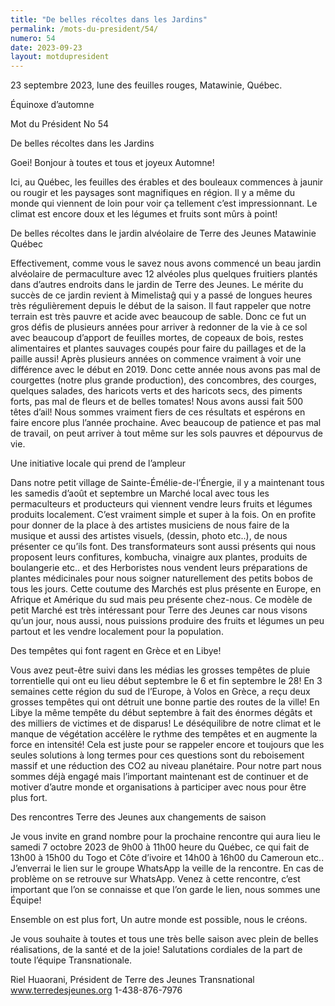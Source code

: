 ```yaml
---
title: "De belles récoltes dans les Jardins"
permalink: /mots-du-president/54/
numero: 54
date: 2023-09-23
layout: motdupresident
---
```

23 septembre 2023, lune des feuilles rouges, Matawinie, Québec.

Équinoxe d’automne

Mot du Président No 54



De belles récoltes dans les Jardins

Goei! Bonjour à toutes et tous et joyeux Automne!

Ici, au Québec, les feuilles des érables et des bouleaux commences à jaunir ou rougir et les paysages sont magnifiques en région. Il y a même du monde qui viennent de loin pour voir ça tellement c’est impressionnant. Le climat est encore doux et les légumes et fruits sont mûrs à point!

De belles récoltes dans le jardin alvéolaire de Terre des Jeunes Matawinie Québec

Effectivement, comme vous le savez nous avons commencé un beau jardin alvéolaire de permaculture avec 12 alvéoles plus quelques fruitiers plantés dans d’autres endroits dans le jardin de Terre des Jeunes. Le mérite du succès de ce jardin revient à Mimelistaĝ qui y a passé de longues heures très régulièrement depuis le début de la saison. Il faut rappeler que notre terrain est très pauvre et acide avec beaucoup de sable. Donc ce fut un gros défis de plusieurs années pour arriver à redonner de la vie à ce sol avec beaucoup d’apport de feuilles mortes, de copeaux de bois, restes alimentaires et plantes sauvages coupés pour faire du paillages et de la paille aussi! Après plusieurs années on commence vraiment à voir une différence avec le début en 2019. Donc cette année nous avons pas mal de courgettes (notre plus grande production), des concombres, des courges, quelques salades, des haricots verts et des haricots secs, des piments forts, pas mal de fleurs et de belles tomates! Nous avons aussi fait 500 têtes d’ail! Nous sommes vraiment fiers de ces résultats et espérons en faire encore plus l’année prochaine. Avec beaucoup de patience et pas mal de travail, on peut arriver à tout même sur les sols pauvres et dépourvus de vie.

Une initiative locale qui prend de l’ampleur

Dans notre petit village de Sainte-Émélie-de-l’Énergie, il y a maintenant tous les samedis d’août et septembre un Marché local avec tous les permaculteurs et producteurs qui viennent vendre leurs fruits et légumes produits localement. C’est vraiment simple et super à la fois. On en profite pour donner de la place à des artistes musiciens de nous faire de la musique et aussi des artistes visuels, (dessin, photo etc..), de nous présenter ce qu’ils font. Des transformateurs sont aussi présents qui nous proposent leurs confitures, kombucha, vinaigre aux plantes, produits de boulangerie etc.. et des Herboristes nous vendent leurs préparations de plantes médicinales pour nous soigner naturellement des petits bobos de tous les jours. Cette coutume des Marchés est plus présente en Europe, en Afrique et Amérique du sud mais peu présente chez-nous. Ce modèle de petit Marché est très intéressant pour Terre des Jeunes car nous visons qu’un jour, nous aussi, nous puissions produire des fruits et légumes un peu partout et les vendre localement pour la population.





Des tempêtes qui font ragent en Grèce et en Libye!

Vous avez peut-être suivi dans les médias les grosses tempêtes de pluie torrentielle qui ont eu lieu début septembre le 6 et fin septembre le 28! En 3 semaines cette région du sud de l’Europe, à Volos en Grèce, a reçu deux grosses tempêtes qui ont détruit une bonne partie des routes de la ville! En Libye la même tempête du début septembre à fait des énormes dégâts et des milliers de victimes et de disparus! Le déséquilibre de notre climat et le manque de végétation accélère le rythme des tempêtes et en augmente la force en intensité! Cela est juste pour se rappeler encore et toujours que les seules solutions à long termes pour ces questions sont du reboisement massif et une réduction des CO2 au niveau planétaire. Pour notre part nous sommes déjà engagé mais l’important maintenant est de continuer et de motiver d’autre monde et organisations à participer avec nous pour être plus fort.

Des rencontres Terre des Jeunes aux changements de saison

Je vous invite en grand nombre pour la prochaine rencontre qui aura lieu le samedi 7 octobre 2023 de 9h00 à 11h00 heure du Québec, ce qui fait de 13h00 à 15h00 du Togo et Côte d’ivoire et 14h00 à 16h00 du Cameroun etc.. J’enverrai le lien sur le groupe WhatsApp la veille de la rencontre. En cas de problème on se retrouve sur WhatsApp. Venez à cette rencontre, c’est important que l’on se connaisse et que l’on garde le lien, nous sommes une Équipe!



Ensemble on est plus fort, Un autre monde est possible, nous le créons.



Je vous souhaite à toutes et tous une très belle saison avec plein de belles réalisations, de la santé et de la joie! Salutations cordiales de la part de toute l’équipe Transnationale.

Riel Huaorani, Président de Terre des Jeunes Transnational www.terredesjeunes.org 1-438-876-7976
